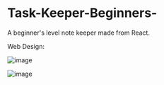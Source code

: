 # Task-Keeper-Beginners-
A beginner's level note keeper made from React.

Web Design:

![image](https://user-images.githubusercontent.com/96918798/193074477-8f4add4e-bee4-4405-9043-25fff6f8f115.png)

![image](https://user-images.githubusercontent.com/96918798/193074756-39fb3594-fc08-43fc-9169-f9d356a2bf68.png)


